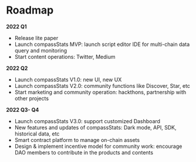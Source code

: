 # Roadmap

**2022 Q1**&#x20;

* Release lite paper
* Launch compassStats MVP: launch script editor IDE for multi-chain data query and monitoring&#x20;
* Start content operations: Twitter, Medium

**2022 Q2**

* Launch compassStats V1.0: new UI, new UX
* Launch compassStats V2.0: community functions like Discover, Star, etc
* Start marketing and community operation: hackthons, partnership with other projects

**2022 Q3- Q4**

* Launch compassStats V3.0: support customized Dashboard
* New features and updates of compassStats: Dark mode, API, SDK, historical data, etc
* Smart contract platform to manage on-chain assets
* Design & implement incentive model for community work: encourage DAO members to contribute in the products and contents
